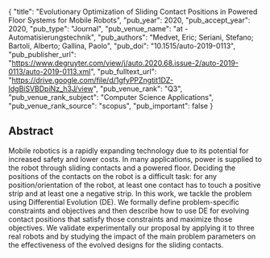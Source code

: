 {
  "title": "Evolutionary Optimization of Sliding Contact Positions in Powered Floor Systems for Mobile Robots",
  "pub_year": 2020,
  "pub_accept_year": 2020,
  "pub_type": "Journal",
  "pub_venue_name": "at - Automatisierungstechnik",
  "pub_authors": "Medvet, Eric; Seriani, Stefano; Bartoli, Alberto; Gallina, Paolo",
  "pub_doi": "10.1515/auto-2019-0113",
  "pub_publisher_url": "https://www.degruyter.com/view/j/auto.2020.68.issue-2/auto-2019-0113/auto-2019-0113.xml",
  "pub_fulltext_url": "https://drive.google.com/file/d/1gfyPPZngtit1DZ-IdgBiSVBDpiNz_h3J/view",
  "pub_venue_rank": "Q3",
  "pub_venue_rank_subject": "Computer Science Applications",
  "pub_venue_rank_source": "scopus",
  "pub_important": false
}

## Abstract
Mobile robotics is a rapidly expanding technology due to its potential for increased safety and lower costs. In many applications, power is supplied to the robot through sliding contacts and a powered floor. Deciding the positions of the contacts on the robot is a difficult task: for any position/orientation of the robot, at least one contact has to touch a positive strip and at least one a negative strip. In this work, we tackle the problem using Differential Evolution (DE). We formally define problem-specific constraints and objectives and then describe how to use DE for evolving contact positions that satisfy those constraints and maximize those objectives. We validate experimentally our proposal by applying it to three real robots and by studying the impact of the main problem parameters on the effectiveness of the evolved designs for the sliding contacts.
